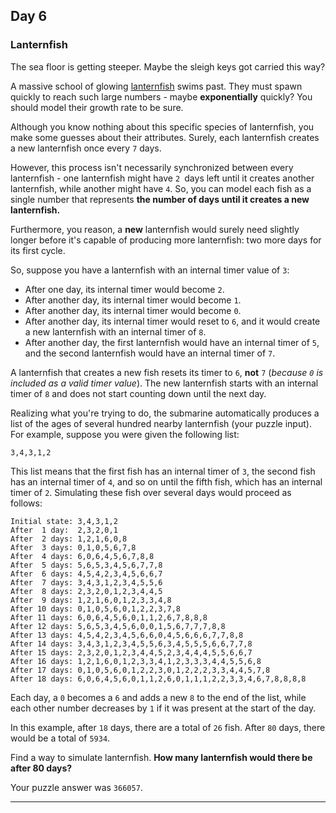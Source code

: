 ## Day 6

### Lanternfish

The sea floor is getting steeper. Maybe the sleigh keys got carried this way?

A massive school of glowing [lanternfish](https://en.wikipedia.org/wiki/Lanternfish) swims 
past. They must spawn quickly to reach such large numbers - maybe **exponentially** 
quickly? You should model their growth rate to be sure.

Although you know nothing about this specific species of lanternfish, you make some guesses
about their attributes. Surely, each lanternfish creates a new lanternfish once every `7` 
days.

However, this process isn't necessarily synchronized between every lanternfish - one 
lanternfish might have `2 `days left until it creates another lanternfish, while another 
might have `4`. So, you can model each fish as a single number that represents **the number 
of days until it creates a new lanternfish.**

Furthermore, you reason, a **new** lanternfish would surely need slightly longer before 
it's capable of producing more lanternfish: two more days for its first cycle.

So, suppose you have a lanternfish with an internal timer value of `3`:

- After one day, its internal timer would become `2`.
- After another day, its internal timer would become `1`.
- After another day, its internal timer would become `0`.
- After another day, its internal timer would reset to `6`, and it would create a new lanternfish with an internal timer of `8`.
- After another day, the first lanternfish would have an internal timer of `5`, and the second lanternfish would have an internal timer of `7`.

A lanternfish that creates a new fish resets its timer to `6`, **not** `7` (_because `0` 
is included as a valid timer value_). The new lanternfish starts with an internal timer of 
`8` and does not start counting down until the next day.

Realizing what you're trying to do, the submarine automatically produces a list of the ages 
of several hundred nearby lanternfish (your puzzle input). For example, suppose you were 
given the following list:

`3,4,3,1,2`

This list means that the first fish has an internal timer of `3`, the second fish has an 
internal timer of `4`, and so on until the fifth fish, which has an internal timer of `2`. 
Simulating these fish over several days would proceed as follows:

```
Initial state: 3,4,3,1,2
After  1 day:  2,3,2,0,1
After  2 days: 1,2,1,6,0,8
After  3 days: 0,1,0,5,6,7,8
After  4 days: 6,0,6,4,5,6,7,8,8
After  5 days: 5,6,5,3,4,5,6,7,7,8
After  6 days: 4,5,4,2,3,4,5,6,6,7
After  7 days: 3,4,3,1,2,3,4,5,5,6
After  8 days: 2,3,2,0,1,2,3,4,4,5
After  9 days: 1,2,1,6,0,1,2,3,3,4,8
After 10 days: 0,1,0,5,6,0,1,2,2,3,7,8
After 11 days: 6,0,6,4,5,6,0,1,1,2,6,7,8,8,8
After 12 days: 5,6,5,3,4,5,6,0,0,1,5,6,7,7,7,8,8
After 13 days: 4,5,4,2,3,4,5,6,6,0,4,5,6,6,6,7,7,8,8
After 14 days: 3,4,3,1,2,3,4,5,5,6,3,4,5,5,5,6,6,7,7,8
After 15 days: 2,3,2,0,1,2,3,4,4,5,2,3,4,4,4,5,5,6,6,7
After 16 days: 1,2,1,6,0,1,2,3,3,4,1,2,3,3,3,4,4,5,5,6,8
After 17 days: 0,1,0,5,6,0,1,2,2,3,0,1,2,2,2,3,3,4,4,5,7,8
After 18 days: 6,0,6,4,5,6,0,1,1,2,6,0,1,1,1,2,2,3,3,4,6,7,8,8,8,8
```

Each day, a `0` becomes a `6` and adds a new `8` to the end of the list, while each other 
number decreases by `1` if it was present at the start of the day.

In this example, after `18` days, there are a total of `26` fish. After `80` days, 
there would be a total of `5934`.

Find a way to simulate lanternfish. **How many lanternfish would there be after 80 days?**

Your puzzle answer was `366057`.

---
